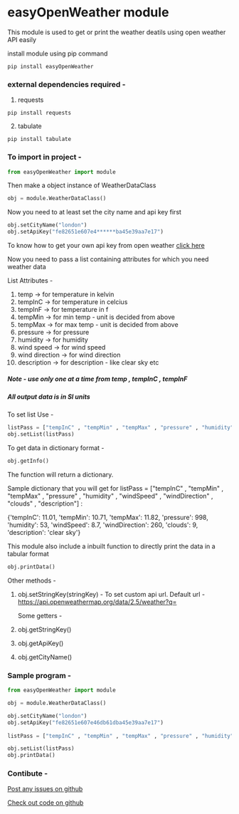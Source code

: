 # easyOpenWeather module

This module is used to get or print the weather deatils using open weather API easily

install module using pip command
```shell
pip install easyOpenWeather
```

### external dependencies required - 
1. requests
```shell
pip install requests
```

2. tabulate
```shell
pip install tabulate
```


### To import in project - 
```python
from easyOpenWeather import module
```

Then make a object instance of WeatherDataClass
```python
obj = module.WeatherDataClass()
```

Now you need to at least set the city name and api key first
```python
obj.setCityName("london")
obj.setApiKey("fe82651e607e4******ba45e39aa7e17")
```

To know how to get your own api key from open weather [click here](https://openweathermap.org/appid#:~:text=1.,activated%20and%20ready%20to%20use.)

Now you need to pass a list containing attributes for which you need weather data

List Attributes - 
1.  temp        		-> for temperature in kelvin
2.  tempInC     		-> for temperature in celcius
3.  tempInF     		-> for temperature in f
4.  tempMin     		-> for min temp - unit is decided from above 
5.  tempMax     		-> for max temp - unit is decided from above
6.  pressure			-> for pressure 
7.  humidity			-> for humidity
8.  wind speed			-> for wind speed 
9.  wind direction 		-> for wind direction
10. description  		-> for description - like clear sky etc

##### Note - use only one at a time from temp , tempInC , tempInF

##### All output data is in SI units

To set list Use - 
```python
listPass = ["tempInC" , "tempMin" , "tempMax" , "pressure" , "humidity" , "windSpeed" , "windDirection" , "clouds" , "description"]
obj.setList(listPass)
```

To get data in dictionary format - 
```python
obj.getInfo()
```

The function will return a dictionary.

Sample dictionary that you will get for listPass = ["tempInC" , "tempMin" , "tempMax" , "pressure" , "humidity" , "windSpeed" , "windDirection" , "clouds" , "description"] :

{'tempInC': 11.01, 'tempMin': 10.71, 'tempMax': 11.82, 'pressure': 998, 'humidity': 53, 'windSpeed': 8.7, 'windDirection': 260, 'clouds': 9, 'description': 'clear sky'}


This module also include a inbuilt function to directly print the data in a tabular format
```python
obj.printData()
```

Other methods - 
1. obj.setStringKey(stringKey) - To set custom api url. Default url - https://api.openweathermap.org/data/2.5/weather?q=
	
   Some getters - 
2. obj.getStringKey()
3. obj.getApiKey()
4. obj.getCityName()


### Sample program - 
```python 
from easyOpenWeather import module

obj = module.WeatherDataClass()

obj.setCityName("london")
obj.setApiKey("fe82651e607e46db61dba45e39aa7e17")
    
listPass = ["tempInC" , "tempMin" , "tempMax" , "pressure" , "humidity" , "windSpeed" , "windDirection" , "clouds" , "description"]

obj.setList(listPass)
obj.printData()
```

### Contibute - 

[Post any issues on github](https://github.com/harshnative/easyOpenWeather_module)

[Check out code on github](https://github.com/harshnative/easyOpenWeather_module)